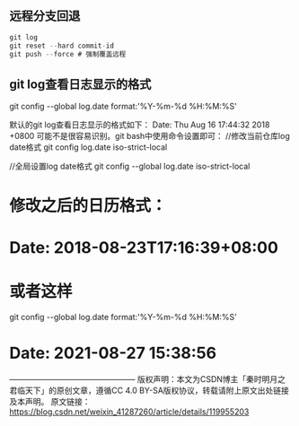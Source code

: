 
## 远程分支回退

```js
git log
git reset --hard commit-id
git push --force # 强制覆盖远程
```

## git log查看日志显示的格式
git config --global log.date format:'%Y-%m-%d %H:%M:%S'
[](https://blog.csdn.net/weixin_41287260/article/details/119955203)

默认的git log查看日志显示的格式如下：
Date: Thu Aug 16 17:44:32 2018 +0800
可能不是很容易识别。git bash中使用命令设置即可：
//修改当前仓库log date格式
git config log.date iso-strict-local

//全局设置log date格式
git config --global log.date iso-strict-local
# 修改之后的日历格式：
# Date:   2018-08-23T17:16:39+08:00

# 或者这样
git config --global log.date format:'%Y-%m-%d %H:%M:%S'
# Date:   2021-08-27 15:38:56
————————————————
版权声明：本文为CSDN博主「秦时明月之君临天下」的原创文章，遵循CC 4.0 BY-SA版权协议，转载请附上原文出处链接及本声明。
原文链接：https://blog.csdn.net/weixin_41287260/article/details/119955203

